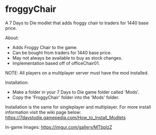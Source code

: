 # froggyChair
A 7 Days to Die modlet that adds froggy chair to traders for 1440 base price.

About:
- Adds Froggy Chair to the game.
- Can be bought from traders for 1440 base price.
- May not always be available to buy as stock changes.
- Implementation based off of officeChair01.

NOTE: All players on a multiplayer server must have the mod installed.

Installation:
- Make a folder in your 7 Days to Die game folder called 'Mods'.
- Copy the 'FroggyChair' folder into the 'Mods' folder.

Installation is the same for singleplayer and multiplayer. For more install information visit the wiki page below:
https://7daystodie.gamepedia.com/How_to_Install_Modlets

In-game Images:
https://imgur.com/gallery/MTbplzZ
